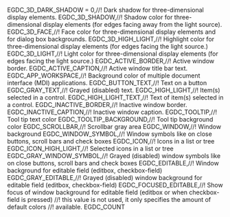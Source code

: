EGDC_3D_DARK_SHADOW = 0,//! Dark shadow for three-dimensional display elements.
EGDC_3D_SHADOW,//! Shadow color for three-dimensional display elements (for edges facing away from the light source).
EGDC_3D_FACE,//! Face color for three-dimensional display elements and for dialog box backgrounds.
EGDC_3D_HIGH_LIGHT,//! Highlight color for three-dimensional display elements (for edges facing the light source.)
EGDC_3D_LIGHT,//! Light color for three-dimensional display elements (for edges facing the light source.)
EGDC_ACTIVE_BORDER,//! Active window border.
EGDC_ACTIVE_CAPTION,//! Active window title bar text.
EGDC_APP_WORKSPACE,//! Background color of multiple document interface (MDI) applications.
EGDC_BUTTON_TEXT,//! Text on a button
EGDC_GRAY_TEXT,//! Grayed (disabled) text.
EGDC_HIGH_LIGHT,//! Item(s) selected in a control.
EGDC_HIGH_LIGHT_TEXT,//! Text of item(s) selected in a control.
EGDC_INACTIVE_BORDER,//! Inactive window border.
EGDC_INACTIVE_CAPTION,//! Inactive window caption.
EGDC_TOOLTIP,//! Tool tip text color
EGDC_TOOLTIP_BACKGROUND,//! Tool tip background color
EGDC_SCROLLBAR,//! Scrollbar gray area
EGDC_WINDOW,//! Window background
EGDC_WINDOW_SYMBOL,//! Window symbols like on close buttons, scroll bars and check boxes
EGDC_ICON,//! Icons in a list or tree
EGDC_ICON_HIGH_LIGHT,//! Selected icons in a list or tree
EGDC_GRAY_WINDOW_SYMBOL,//! Grayed (disabled) window symbols like on close buttons, scroll bars and check boxes
EGDC_EDITABLE,//! Window background for editable field (editbox, checkbox-field)
EGDC_GRAY_EDITABLE,//! Grayed (disabled) window background for editable field (editbox, checkbox-field)
EGDC_FOCUSED_EDITABLE,//! Show focus of window background for editable field (editbox or when checkbox-field is pressed)
//! this value is not used, it only specifies the amount of default colors
//! available.
EGDC_COUNT
